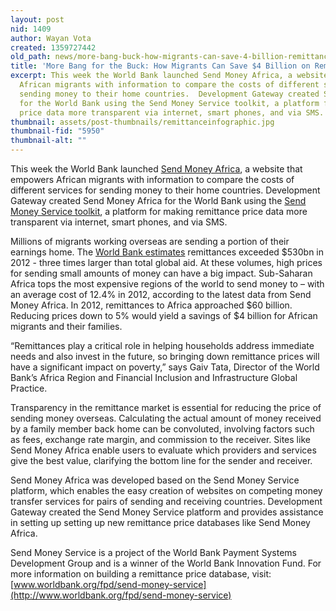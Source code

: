 ```yaml
---
layout: post
nid: 1409
author: Wayan Vota
created: 1359727442
old_path: news/more-bang-buck-how-migrants-can-save-4-billion-remittances
title: 'More Bang for the Buck: How Migrants Can Save $4 Billion on Remittances'
excerpt: This week the World Bank launched Send Money Africa, a website that empowers
  African migrants with information to compare the costs of different services for
  sending money to their home countries.  Development Gateway created Send Money Africa
  for the World Bank using the Send Money Service toolkit, a platform for making remittance
  price data more transparent via internet, smart phones, and via SMS.
thumbnail: assets/post-thumbnails/remittanceinfographic.jpg
thumbnail-fid: "5950"
thumbnail-alt: ""
---
```


This week the World Bank launched [Send Money Africa](https://sendmoneyafrica.worldbank.org/), a website that empowers African migrants with information to compare the costs of different services for sending money to their home countries. Development Gateway created Send Money Africa for the World Bank using the [Send Money Service toolkit](http://go.worldbank.org/CTUGAZ5360), a platform for making remittance price data more transparent via internet, smart phones, and via SMS.

Millions of migrants working overseas are sending a portion of their earnings home. The [World Bank estimates](http://go.worldbank.org/092X1CHHD0) remittances exceeded $530bn in 2012 - three times larger than total global aid. At these volumes, high prices for sending small amounts of money can have a big impact. Sub-Saharan Africa tops the most expensive regions of the world to send money to – with an average cost of 12.4% in 2012, according to the latest data from Send Money Africa. In 2012, remittances to Africa approached $60 billion. Reducing prices down to 5% would yield a savings of $4 billion for African migrants and their families.

“Remittances play a critical role in helping households address immediate needs and also invest in the future, so bringing down remittance prices will have a significant impact on poverty,” says Gaiv Tata, Director of the World Bank’s Africa Region and Financial Inclusion and Infrastructure Global Practice.

Transparency in the remittance market is essential for reducing the price of sending money overseas. Calculating the actual amount of money received by a family member back home can be convoluted, involving factors such as fees, exchange rate margin, and commission to the receiver. Sites like Send Money Africa enable users to evaluate which providers and services give the best value, clarifying the bottom line for the sender and receiver.

Send Money Africa was developed based on the Send Money Service platform, which enables the easy creation of websites on competing money transfer services for pairs of sending and receiving countries. Development Gateway created the Send Money Service platform and provides assistance in setting up setting up new remittance price databases like Send Money Africa.

Send Money Service is a project of the World Bank Payment Systems Development Group and is a winner of the World Bank Innovation Fund. For more information on building a remittance price database, visit: [www.worldbank.org/fpd/send-money-service](http://www.worldbank.org/fpd/send-money-service)
